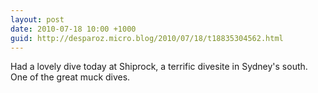 ```yaml
---
layout: post
date: 2010-07-18 10:00 +1000
guid: http://desparoz.micro.blog/2010/07/18/t18835304562.html
---
```

Had a lovely dive today at Shiprock, a terrific divesite in Sydney's south. One of the great muck dives.
